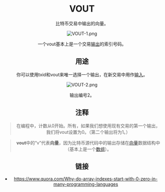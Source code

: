 # <center>VOUT</center>
<center>比特币交易中输出的向量。<center>

![VOUT-1.png](img/VOUT-1.png)

一个vout基本上是一个交易[输出](../../Transaction/Transaction%20Data/output/output.md)的索引号码。

## 用途

你可以使用txid和vout来唯一选择一个输出，在新交易中用作[输入](../../Transaction/Transaction%20Data/Input/input.md)。

![VOUT-2.png](img/VOUT-2%20(1).png)

输出编号2。

## 注释
>在编程中，计数从0开始。所有，如果我们想使用现有交易的第一个输出，我们将vout设置为0。（第二个输出将为1。）

>**vout**中的“v”代表**向量**，因为比特币源代码中的输出存储在[向量](http://www.cplusplus.com/reference/vector/vector/)数据结构中（基本上是一个[数组](https://www.go4expert.com/articles/array-vector-stack-data-structures-t27921/)）。

## 链接

* https://www.quora.com/Why-do-array-indexes-start-with-0-zero-in-many-programming-languages
